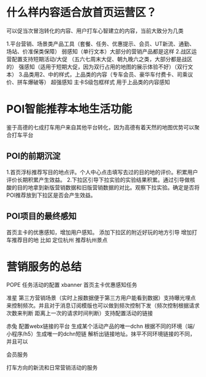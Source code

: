 # 什么样内容适合放首页运营区？
可以促当次冒泡转化的内容、用户打车心智建立的内容，当前大致分为几类

1.平台营销、场景类产品工具（套餐、任务、优惠提示、会员、UT新流、通勤、场站、价准保类保障）
  弱感知（单行文本）大部分的营销产品都是这样
2.战区运营配置支持短期活动/大促 （五六七周末大促、朝九晚六之类，大部分都是战区的）
  强感知（适用于短期大促，因为双行占用的地图的展示体验不好）（双行文本）
3.品类用2、中的样式，上品类的内容（专车会员、豪华车付费卡、司乘议价、拼车爆破等） 
  超强感知 主卡S级包框样式 用于上品类的内容感知

# POI智能推荐本地生活功能
鉴于高德的七成打车用户来自其他平台转化，因为高德有着天然的地图优势可以聚合打车平台

## POI的前期沉淀 
1.首页浮标推荐写目的地点评。个人中心点击填写去过的目的地的评价。积累用户评价长期积累产生效益。
2.下拉区引导下拉实验的实验结果积累。通过引导做核酸的目的地拿到新版营销数据和旧版营销数据的对比。观察下拉实验。确定是否将POI推荐放到下拉区是否会产生效益。

## POI项目的最终感知
首页主卡的优惠感知，增加用户感知。
添加下拉区的附近好玩的地方引导
增加打车推荐目的地 比如 定位杭州 推荐杭州景点

# 营销服务的总结

POPE 任务活动的配置 xbanner 首页主卡优惠感知任务

准星 第三方营销场景（实时上报数据便于第三方用户能看到数据）支持曝光埋点来控制频次。并且对于消息订阅模版也可以做到频次控制下发（频次控制根据请求次数来判断 距离上一次的请求时间判断）支持配置活动的链接

赤兔 配置webx链接的平台 生成某个活动产品的唯一dchn 根据不同的环境（端/小程序/h5）生成唯一的dchn短链 解析出链接地址。抹平不同环境链接的不同，并且可以

会员服务

打车方向的新流和日常营销活动的服务







